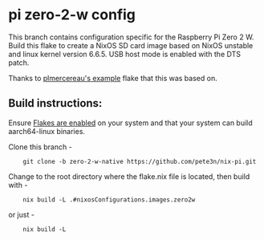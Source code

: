 # pi zero-2-w config
This branch contains configuration specific for the Raspberry Pi Zero 2 W. 
Build this flake to create a NixOS SD card image based on NixOS unstable and
linux kernel version 6.6.5. USB host mode is enabled with the DTS patch.

Thanks to [plmercereau's example](https://github.com/plmercereau/nixos-pi-zero-2)
flake that this was based on.

## Build instructions:
Ensure [Flakes are enabled](https://nixos.wiki/wiki/Flakes) on your system and that
your system can build aarch64-linux binaries.

Clone this branch -
```
    git clone -b zero-2-w-native https://github.com/pete3n/nix-pi.git
```
Change to the root directory where the flake.nix file is located, then build with -
```
    nix build -L .#nixosConfigurations.images.zero2w
```
or just -
```
    nix build -L
```
